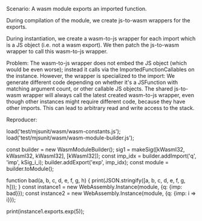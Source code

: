 Scenario: A wasm module exports an imported function.

During compilation of the module, we create js-to-wasm wrappers for the exports.

During instantiation, we create a wasm-to-js wrapper for each import which is a JS object (i.e. not a wasm export).
We then patch the js-to-wasm wrapper to call this wasm-to-js wrapper.

Problem:
The wasm-to-js wrapper does not embed the JS object (which would be even worse); instead it calls via the ImportedFunctionCallables on the instance.
However, the wrapper is specialized to the import: We generate different code depending on whether it's a JSFunction with matching argument count, or other callable JS objects.
The shared js-to-wasm wrapper will always call the latest created wasm-to-js wrapper, even though other instances might require different code, because they have other imports. This can lead to arbitrary read and write access to the stack.

Reproducer:

load('test/mjsunit/wasm/wasm-constants.js');
load('test/mjsunit/wasm/wasm-module-builder.js');

const builder = new WasmModuleBuilder();
sig1 = makeSig([kWasmI32, kWasmI32, kWasmI32], [kWasmI32]);
const imp_idx = builder.addImport('q', 'imp', kSig_i_i);
builder.addExport('exp', imp_idx);
const module = builder.toModule();

function bad(a, b, c, d, e, f, g, h) {
  print(JSON.stringify([a, b, c, d, e, f, g, h]));
}
const instance1 = new WebAssembly.Instance(module, {q: {imp: bad}});
const instance2 = new WebAssembly.Instance(module, {q: {imp: i => i}});

print(instance1.exports.exp(5));
